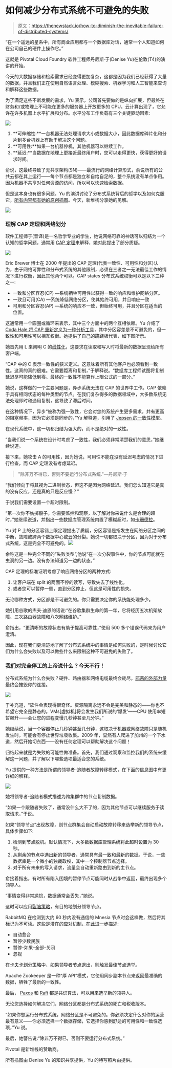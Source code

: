 # 如何减少分布式系统不可避免的失败

> 原文：<https://thenewstack.io/how-to-diminish-the-inevitable-failure-of-distributed-systems/>

“在一个遥远的星系中，所有商业应用都与一个数据库对话，通常一个人知道如何在公司自己的硬件上操作它。”

这就是 Pivotal Cloud Foundry 软件工程师丹尼斯·于(Denise Yu)在伦敦(T4)的演讲的开始。

今天的大数据存储和检索需求已经变得更加复杂，这都是因为我们已经获得了大量的数据，并且我们正在使用自然语言处理、模糊搜索、机器学习和人工智能来查询和解释这些数据。

为了满足这些不断发展的需求，Yu 表示，公司首先要做的是纵向扩展，但最终在财务和/或物理上不可能在更多的服务器上开放更多的 CPU。云计算出现了，它允许在许多机器上水平扩展和分布。水平分布工作负载有三个关键驱动因素:

[![](img/3d787f8ac560443b14617870e300cff6.png)](https://cdn.thenewstack.io/media/2018/09/5a23467c-network-partitions-300x224.png)

1.  **可伸缩性:**一台机器无法处理请求大小或数据大小，因此数据库碎片化和分片到多台机器上有助于解决这个问题。
2.  **可用性:**如果一台机器停机，其他机器可以继续工作。
3.  **延迟:**当数据在地理上更接近最终用户时，您可以走得更快，获得更好的请求时间。

俞说，这最终导致了无共享架构(SN)——最流行的网络计算形式，俞说所有的公共云都在其上运行——每个节点都是独立和自给自足的，整个系统没有单点争用。因为机器不共享对任何资源的访问，所以可以快速检索数据。

但是这本身也有很多问题。Yu 的演讲讨论了分布式系统背后的哲学以及如何克服它，[所有内容都有她的原创插图](http://deniseyu.io/art)。今天，新堆栈分享她的见解。

![](img/7a5a4715122d4a3861d341f00b4ac4d7.png)

### 理解 CAP 定理和网络划分

软件工程师于(音译)是一名哲学专业的学生，她说网络可靠的神话可以归结为一个认知的哲学问题，通常用 [CAP 定理](https://en.wikipedia.org/wiki/CAP_theorem)来解释，她对此提出了部分质疑。

![](img/189500bc10ba03b1543d8207db14083a.png)

Eric Brewer 博士在 2000 年提出的 CAP 定理(代表一致性、可用性和分区)认为，由于网络可靠性和分布式系统的其他限制，必须在三者之一无法最佳工作的情况下进行权衡，因此其他两个可以。CAP states 分布式系统权衡可以是以下三种之一:

*   一致和分区容忍(CP) —系统牺牲可用性以获得一致的响应和维护网络分区。
*   一致且可用(CA) —系统降低网络分区，使其始终可用，并且响应一致
*   可用和分区容忍(AP) —系统的响应不一致，但始终可用，并且分区在适当的位置。

这通常用一个圆圈或循环来表示，其中三个方面中的两个互相依赖。Yu 介绍了 [Coda Hale 将 CAP 重新定义为一种分析工具](https://codahale.com/you-cant-sacrifice-partition-tolerance/)，其中分区容差是不可避免的，但一致性和可用性可以相互权衡。她提供了自己的跷跷板代表，如下图所示。

她首先用 L 来阐明 C 的[线性化](https://en.wikipedia.org/wiki/Linearizability)，这要求在读取和写入时将最新的数据呈现给所有客户端。

“CAP 中的 C 表示一致性的狭义定义。这意味着所有其他客户也必须看到一致性。这真的真的很难。它需要距离和复制，”于解释说。“数据库工程师试图将复制延迟尽可能降低到零。最终的一致性不能算作上限公式的一部分。”

她说，这样做的一个主要问题是，异步系统无法在 CAP 的世界中工作。CAP 依赖于具有相同状态的每种类型的节点。在我们复杂得多的数据领域中，大多数系统无法处理即时和通用复制，这导致了滞后时间。

在这种情况下，异步“被称为强一致性，它会对您的系统产生更多需求，并有更高的阻塞频率，因为它必须是同步的，”Yu 解释道，引用了 [Jepsen 的一致性模型](http://jepsen.io/consistency)。

在现代系统中，这一切都归结为强大的，而不是绝对的一致性。

“当我们说一个系统在设计时考虑了一致性，我们必须非常清楚我们的意思，”她继续说道。

接下来，她攻击 A 的可用性，因为她说，可用性不能在没有延迟考虑的情况下进行检查，而 CAP 定理没有考虑延迟。

> "除非万不得已，否则不要运行分布式系统."—丹尼斯·于

“我们倾向于将其视为二进制状态，但这不是因为网络延迟。我们怎么知道它是真的没有反应，还是真的只是反应慢？”

于说我们需要设置一个超时限制。

“第一次你不妨掷骰子。你需要监控和观察，以了解对你来说什么是合理的超时，”她继续说道，并指出一些数据库管理系统内置了模糊超时，如[卡珊德拉](http://cassandra.apache.org/)。

Yu 对 P 上的分区容错上限定理提出了质疑，分区容错是指发生在网络分区之间的中断，故障或跨两个数据中心或云的分裂。她说一切都取决于分区，因为对于分布式系统，这是完全不可避免的。![](img/f85ef3e9d4f5a901ed5173fc77082931.png)

余称这是一种完全不同的“失败类型”,他说“在一次分裂事件中，你的节点可能就在虫洞的另一边。没有办法知道另一边的状态。”

CAP 定理的标准证明考虑了响应网络分区的两种方式:

1.  让客户端在 split 的两面不停的读写，导致失去了线性化。
2.  或者您可以暂停一侧，直到分区停止，但这是可用性的损失。

无论哪种方式，分区都是不可避免的。你只需要决定你的系统能处理多少。

她引用谷歌的杰夫·迪恩的话说:“在谷歌集群生命的第一年，它将经历五次机架故障、三次路由器故障和八次网络维护。”

俞指出，“更清晰的故障状态有助于提高可靠性，”使用 500 多个错误代码来为用户澄清。

因此，现在我们更清楚地了解了分布式系统中的事情是如何失败的，是时候讨论它们为什么会失败以及可以做些什么来限制这种不可避免的失败了。

### 我们对完全停工的上帝说什么？今天不行！

分布式系统为什么会失败？硬件、路由器和网络电缆最终会耗尽，[邪恶的外部力量](https://www.wired.com/2014/08/shark-cable/)最终会摧毁你的连接。

![](img/9d4b65409eb3faa2b16ebcb6335c8e2f.png)

于补充道，“软件会表现得很奇怪。资源隔离永远不会是完美和静态的——你也不希望它完全是静态的。VMs[虚拟机]将会发生我们所说的‘爆发’——CPU 使用率短暂飙升——会让您的进程变慢几秒钟甚至几分钟。”

她继续说，当一个容器停止几秒钟甚至几分钟，这取决于机器或网络故障只是随机发生时，可能会有停止世界垃圾收集。2009 年，显然有人爬进了加州的一个下水道，然后开始切东西——没有任何定理可以帮助解决这个问题！

归结起来就是为失败的可能性做准备。首先，我们通过观察和监控我们的系统来缓解这一问题，并了解以下哪些选项最适合您的系统。

Yu 提供的一种方法是所谓的领导者-追随者故障转移模式，在下面的信息图中有更详细的解释。

[![](img/d46ddb51f1c8f501ee7b231b0cab41f7.png)](https://cdn.thenewstack.io/media/2018/09/ecfb998c-leader-follower-pattern-infographic.png)

她将领导者-追随者模式描述为跨集群中的节点复制数据。

“如果一个跟随者失败了，通常没什么大不了的，因为其他节点可以继续服务于读取请求，”于说。

如果“领导节点”出现故障，则节点群集会自动启动故障转移来选举新的领导节点，具体步骤如下:

1.  检测到节点脱机。默认情况下，大多数数据库管理系统将此超时设置为 30 秒。
2.  从剩余的节点中选出新的领导者，通常具有最一致和最新的数据。于说，一些数据库是一个微小的独裁政权，其中一个控制器节点选择。
3.  对于所有未来的写入请求，流量会自动重新路由到新的主节点。

俞接着指出，有时所有陷入困境的暂停节点可能同时从战争中返回，最终出现多个领导人。

“事情变得非常尴尬，数据通常会丢失，”她说。

这时可以应用[裂脑策略](https://en.wikipedia.org/wiki/Split-brain_(computing))，有目的地划分领导节点。

RabbitMQ 在检测到大约 60 秒内没有通信的 Mnesia 节点时会这样做，然后将其标记为不可读。这些是潜在的[应对机制，在此进一步描述](https://www.rabbitmq.com/partitions.html):

*   自动愈合
*   暂停少数民族
*   暂停-如果-全部-关闭
*   忽视

在[卡夫卡划分策略](https://blog.newrelic.com/engineering/effective-strategies-kafka-topic-partitioning/)中，如果领导者节点退出，则触发最佳节点选举。

Apache Zookeeper 是一种“厚 API”模式，它使用同步副本节点来返回最准确的数据，牺牲了最新的一致性。

最后， [Paxos](https://understandingpaxos.wordpress.com/) 和 [Raft](https://raft.github.io/) 都是共识算法，可以用来选举新的领导人。

无论您选择如何解决它们，网络分区都是分布式系统的死亡和税收版本。

“如果你想运行分布式系统，网络分区是不可避免的。你必须决定什么对你的运营最有意义——你必须选择一个数据存储，它选择你感到舒适的可用性和一致性选项，”Yu 说。

最后，她警告说:“除非万不得已，否则不要运行分布式系统。”

Pivotal 是新堆栈的赞助商。

所有插图由 Denise Yu 的知识共享提供，Yu 的特写照片由提供。

<svg xmlns:xlink="http://www.w3.org/1999/xlink" viewBox="0 0 68 31" version="1.1"><title>Group</title> <desc>Created with Sketch.</desc></svg>